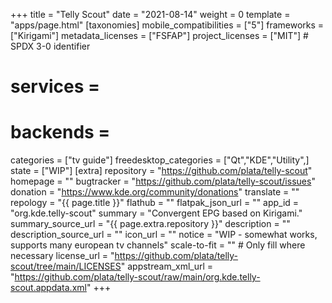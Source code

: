 +++
title = "Telly Scout"
date = "2021-08-14"
weight = 0
template = "apps/page.html"
[taxonomies]
mobile_compatibilities = ["5"]
frameworks = ["Kirigami"]
metadata_licenses = ["FSFAP"]
project_licenses = ["MIT"] # SPDX 3-0 identifier
# services = 
# backends = 
categories = ["tv guide"]
freedesktop_categories = ["Qt","KDE","Utility",]
state = ["WIP"]
[extra]
repository = "https://github.com/plata/telly-scout"
homepage = ""
bugtracker = "https://github.com/plata/telly-scout/issues"
donation = "https://www.kde.org/community/donations"
translate = ""
repology = "{{ page.title }}"
flathub = ""
flatpak_json_url = ""
app_id = "org.kde.telly-scout"
summary = "Convergent EPG based on Kirigami."
summary_source_url = "{{ page.extra.repository }}"
description = ""
description_source_url = ""
icon_url = ""
notice = "WIP - somewhat works, supports many european tv channels"
scale-to-fit = "" # Only fill where necessary
license_url = "https://github.com/plata/telly-scout/tree/main/LICENSES"
appstream_xml_url = "https://github.com/plata/telly-scout/raw/main/org.kde.telly-scout.appdata.xml"
+++

